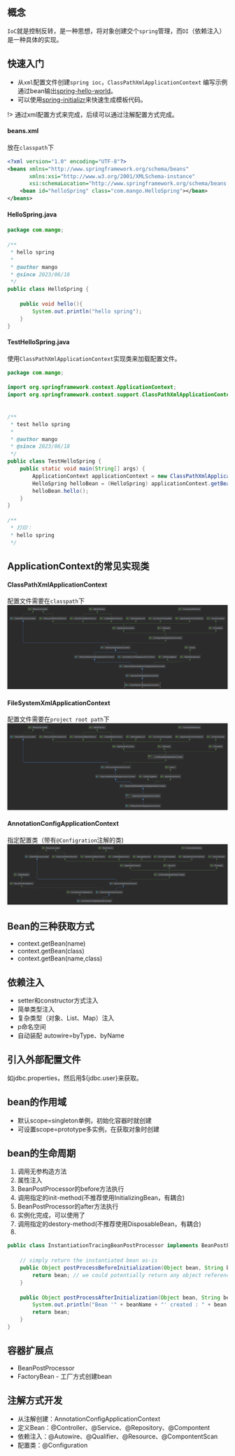 ## 概念
`IoC`就是控制反转，是一种思想，将对象创建交个`spring`管理，而`DI`（依赖注入）是一种具体的实现。

## 快速入门
* 从`xml`配置文件创建`spring ioc`，`ClassPathXmlApplicationContext`
编写示例通过bean输出[spring-hello-world](https://github.com/mg0324/java-code/tree/main/spring-hello-world)。
* 可以使用[spring-initializr](https://start.spring.io/)来快速生成模板代码。

!> 通过xml配置方式来完成，后续可以通过注解配置方式完成。

<!-- tabs:start -->
#### **beans.xml**
放在`classpath`下
``` xml
<?xml version="1.0" encoding="UTF-8"?>
<beans xmlns="http://www.springframework.org/schema/beans"
       xmlns:xsi="http://www.w3.org/2001/XMLSchema-instance"
       xsi:schemaLocation="http://www.springframework.org/schema/beans http://www.springframework.org/schema/beans/spring-beans.xsd">
    <bean id="helloSpring" class="com.mango.HelloSpring"></bean>
</beans>
```
#### **HelloSpring.java**
``` java
package com.mango;

/**
 * hello spring
 *
 * @author mango
 * @since 2023/06/18
 */
public class HelloSpring {

    public void hello(){
        System.out.println("hello spring");
    }
}
```
#### **TestHelloSpring.java**
使用`ClassPathXmlApplicationContext`实现类来加载配置文件。
``` java
package com.mango;

import org.springframework.context.ApplicationContext;
import org.springframework.context.support.ClassPathXmlApplicationContext;


/**
 * test hello spring
 *
 * @author mango
 * @since 2023/06/18
 */
public class TestHelloSpring {
    public static void main(String[] args) {
        ApplicationContext applicationContext = new ClassPathXmlApplicationContext("beans.xml");
        HelloSpring helloBean = (HelloSpring) applicationContext.getBean("helloSpring");
        helloBean.hello();
    }
}

/**
 * 打印：
 * hello spring
 */
```
<!-- tabs:end -->

## ApplicationContext的常见实现类
<!-- tabs:start -->
#### **ClassPathXmlApplicationContext**
配置文件需要在`classpath`下
![](../../static/spring/ClassPathXmlApplicationContext.png)
#### **FileSystemXmlApplicationContext**
配置文件需要在`project root path`下
![](../../static/spring/FileSystemXmlApplicationContext.png)
#### **AnnotationConfigApplicationContext**
指定配置类（带有`@Configration`注解的类)
![](../../static/spring/AnnotationConfigApplicationContext.png)
<!-- tabs:end -->

## Bean的三种获取方式
* context.getBean(name)
* context.getBean(class)
* context.getBean(name,class)

## 依赖注入
* setter和constructor方式注入
* 简单类型注入
* 复杂类型（对象、List、Map）注入
* p命名空间
* 自动装配 autowire=byType、byName

## 引入外部配置文件
如jdbc.properties，然后用${jdbc.user}来获取。

## bean的作用域
* 默认scope=singleton单例，初始化容器时就创建
* 可设置scope=prototype多实例，在获取对象时创建

## bean的生命周期
1. 调用无参构造方法
2. 属性注入
3. BeanPostProcessor的before方法执行
4. 调用指定的init-method(不推荐使用InitializingBean，有耦合)
5. BeanPostProcessor的after方法执行
6. 实例化完成，可以使用了
7. 调用指定的destory-method(不推荐使用DisposableBean，有耦合)
8. 

``` java
public class InstantiationTracingBeanPostProcessor implements BeanPostProcessor {

	// simply return the instantiated bean as-is
	public Object postProcessBeforeInitialization(Object bean, String beanName) {
		return bean; // we could potentially return any object reference here...
	}

	public Object postProcessAfterInitialization(Object bean, String beanName) {
		System.out.println("Bean '" + beanName + "' created : " + bean.toString());
		return bean;
	}
}
```

## 容器扩展点
* BeanPostProcessor
* FactoryBean - 工厂方式创建bean

## 注解方式开发
* 从注解创建：AnnotationConfigApplicationContext
* 定义Bean：@Controller、@Service、@Repository、@Compontent
* 依赖注入：@Autowire、@Qualifier、@Resource、@CompontentScan
* 配置类：@Configuration